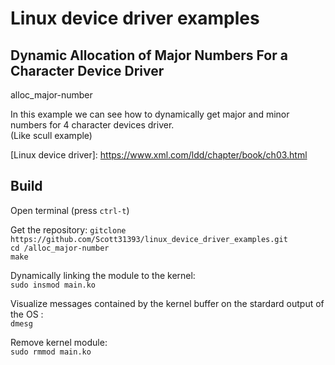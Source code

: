 # Linux device driver examples


## Dynamic Allocation of Major Numbers For a Character Device Driver
alloc_major-number<br />

In this example we can see how to dynamically get major and minor numbers for 4 character devices driver. <br />
(Like scull example)

[Linux device driver]: https://www.xml.com/ldd/chapter/book/ch03.html <br />

## Build

Open terminal (press `ctrl-t`)<br />

Get the repository:
`gitclone https://github.com/Scott31393/linux_device_driver_examples.git`<br />
`cd /alloc_major-number` <br /> 
`make` <br />

Dynamically linking the module to the kernel:<br />
`sudo insmod main.ko`<br />


Visualize messages contained by the kernel buffer on the stardard output of the OS :<br />
`dmesg`<br />


Remove kernel module:<br />
`sudo rmmod main.ko`<br />
